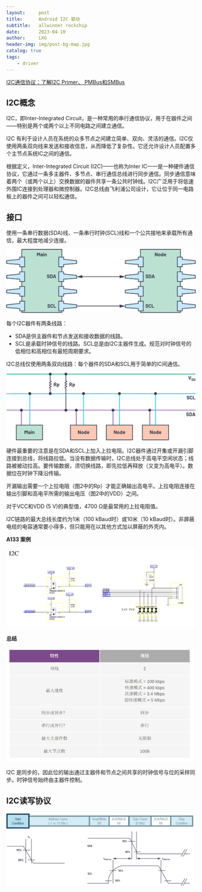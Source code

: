 ```yaml
---
layout:     post
title:      Android I2C 驱动
subtitle:   allwinner rockchip
date:       2023-04-10
author:     LXG
header-img: img/post-bg-map.jpg
catalog: true
tags:
    - driver
---
```


[I2C通信协议：了解I2C Primer、 PMBus和SMBus](https://www.analog.com/cn/analog-dialogue/articles/i2c-communication-protocol-understanding-i2c-primer-pmbus-and-smbus.html)

## I2C概念

I2C，即Inter-Integrated Circuit，是一种常用的串行通信协议，用于在器件之间——特别是两个或两个以上不同电路之间建立通信。

I2C 有利于设计人员在系统的众多节点之间建立简单、双向、灵活的通信。I2C仅使用两条双向线来发送和接收信息，从而降低了复杂性。它还允许设计人员配置多个主节点系统IC之间的通信。

根据定义，Inter-Integrated Circuit (I2C)——也称为Inter IC——是一种硬件通信协议，它通过一条多主器件、多节点、串行通信总线进行同步通信。同步通信意味着两个（或两个以上）交换数据的器件共享一条公共时钟线。I2C广泛用于将低速外围IC连接到处理器和微控制器。I2C总线由飞利浦公司设计，它让位于同一电路板上的器件之间可以轻松通信。

## 接口

使用一条串行数据(SDA)线、一条串行时钟(SCL)线和一个公共接地来承载所有通信，最大程度地减少连接。

![i2c_interface](/images/i2c/i2c_interface.svg)

每个I2C器件有两条线路：

* SDA是供主器件和节点发送和接收数据的线路。
* SCL是承载时钟信号的线路。SCL总是由I2C主器件生成。规范对时钟信号的低相位和高相位有最短周期要求。

I2C总线仅使用两条双向线路：每个器件的SDA和SCL用于简单的IC间通信。

![i2c_interface_2](/images/i2c/i2c_interface_2.svg)

硬件最重要的注意是在SDA和SCL上加入上拉电阻。I2C器件通过开集或开漏引脚连接到总线，将线路拉低。当没有数据传输时，I2C总线处于高电平空闲状态；线路被被动拉高。要传输数据，须切换线路，即先拉低再释放（又变为高电平）。数据位在时钟下降沿传输。

开漏输出需要一个上拉电阻（图2中的Rp）才能正确输出高电平。上拉电阻连接在输出引脚和高电平所需的输出电压（图2中的VDD）之间。

对于VCC和VDD (5 V)的典型值，4700 Ω是最常用的上拉电阻值。

I2C链路的最大总线长度约为1米（100 kBaud时）或10米（10 kBaud时）。非屏蔽电缆的电容通常要小得多，但只能用在以其他方式加以屏蔽的外壳内。

**A133 案例**

![a133_i2c](/images/i2c/a133_i2c.png)

**总结**

![i2c_characteristic](/images/i2c/i2c_characteristic.png)

I2C 是同步的，因此位的输出通过主器件和节点之间共享的时钟信号与位的采样同步。时钟信号始终由主器件控制。

## I2C读写协议

![i2c_interface_3](/images/i2c/i2c_interface_3.svg)




















